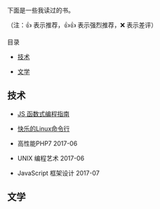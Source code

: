 下面是一些我读过的书。

（注：👍 表示推荐，👍👍 表示强烈推荐，❌ 表示差评）

目录

- [技术](#technology)

- [文学](#literature)



<h2 id="technology">技术</h2>

- [JS 函数式编程指南](https://github.com/llh911001/mostly-adequate-guide-chinese)

- [快乐的Linux命令行](http://billie66.github.io/TLCL/book/zh/index.html)

- 高性能PHP7 2017-06

- UNIX 编程艺术 2017-06

- JavaScript 框架设计 2017-07



<h2 id="literature">文学</h2>